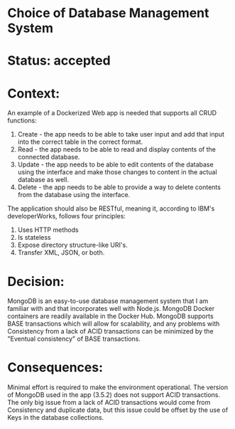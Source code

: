 # Choice of Database Management System

# Status: accepted

# Context:

An example of a Dockerized Web app is needed that supports all CRUD functions:
1. Create - the app needs to be able to take user input and add that input into
the correct table in the correct format.
2. Read - the app needs to be able to read and display contents of the
connected database.
3. Update - the app needs to be able to edit contents of the database using the
interface and make those changes to content in the actual database as well.
4. Delete - the app needs to be able to provide a way to delete contents from
the database using the interface.

The application should also be RESTful, meaning it, according to IBM's developerWorks,
follows four principles:
1. Uses HTTP methods
2. Is stateless
3. Expose directory structure-like URI's.
4. Transfer XML, JSON, or both.

# Decision:

MongoDB is an easy-to-use database management system that I am familiar with and that
incorporates well with Node.js. MongoDB Docker containers are readily available
 in the Docker Hub. MongoDB supports BASE transactions which will allow for scalability,
 and any problems with Consistency from a lack of ACID transactions can be minimized
 by the "Eventual consistency" of BASE transactions.


# Consequences:

Minimal effort is required to make the environment operational. The version of
MongoDB used in the app (3.5.2) does not support ACID transactions. The only big
issue from a lack of ACID transactions would come from Consistency and duplicate
data, but this issue could be offset by the use of Keys in the database collections.
